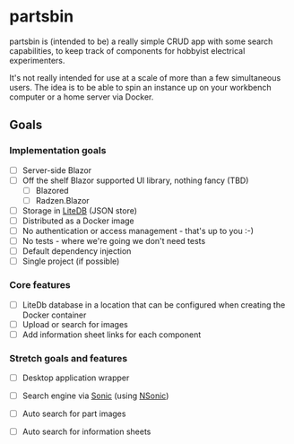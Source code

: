 # partsbin

partsbin is (intended to be) a really simple CRUD app with some search capabilities, to
keep track of components for hobbyist electrical experimenters.

It's not really intended for use at a scale of more than a few simultaneous users. The
idea is to be able to spin an instance up on your workbench computer or a home server via
Docker.

## Goals

### Implementation goals
- [ ] Server-side Blazor
- [ ] Off the shelf Blazor supported UI library, nothing fancy (TBD)
	- [ ] Blazored
	- [ ] Radzen.Blazor
- [ ] Storage in [LiteDB](https://www.litedb.org/) (JSON store)
- [ ] Distributed as a Docker image
- [ ] No authentication or access management - that's up to you :-)
- [ ] No tests - where we're going we don't need tests
- [ ] Default dependency injection
- [ ] Single project (if possible)

### Core features
- [ ] LiteDb database in a location that can be configured when creating the Docker container
- [ ] Upload or search for images
- [ ] Add information sheet links for each component

### Stretch goals and features
- [ ] Desktop application wrapper
- [ ] Search engine via [Sonic](https://github.com/valeriansaliou/sonic) (using
[NSonic](https://github.com/spikensbror-dotnet/nsonic))
- [ ] Auto search for part images
- [ ] Auto search for information sheets

